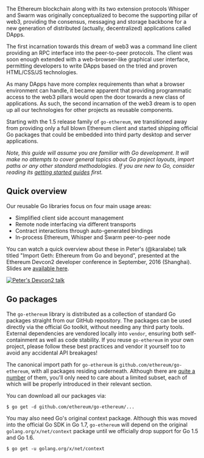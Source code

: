 The Ethereum blockchain along with its two extension protocols Whisper and Swarm was originally conceptualized to become the supporting pillar of web3, providing the consensus, messaging and storage backbone for a new generation of distributed (actually, decentralized) applications called DApps.

The first incarnation towards this dream of web3 was a command line client providing an RPC interface into the peer-to-peer protocols. The client was soon enough extended with a web-browser-like graphical user interface, permitting developers to write DApps based on the tried and proven HTML/CSS/JS technologies.

As many DApps have more complex requirements than what a browser environment can handle, it became apparent that providing programmatic access to the web3 pillars would open the door towards a new class of applications. As such, the second incarnation of the web3 dream is to open up all our technologies for other projects as reusable components.

Starting with the 1.5 release family of `go-ethereum`, we transitioned away from providing only a full blown Ethereum client and started shipping official Go packages that could be embedded into third party desktop and server applications.

*Note, this guide will assume you are familiar with Go development. It will make no attempts to cover general topics about Go project layouts, import paths or any other standard methodologies. If you are new to Go, consider reading its [getting started guides](https://github.com/golang/go/wiki#getting-started-with-go) first.*

## Quick overview

Our reusable Go libraries focus on four main usage areas:

- Simplified client side account management
- Remote node interfacing via different transports
- Contract interactions through auto-generated bindings
- In-process Ethereum, Whisper and Swarm peer-to-peer node

You can watch a quick overview about these in Peter's (@karalabe) talk titled "Import Geth: Ethereum from Go and beyond", presented at the Ethereum Devcon2 developer conference in September, 2016 (Shanghai). Slides are [available here](https://ethereum.karalabe.com/talks/2016-devcon.html).

[![Peter's Devcon2 talk](https://img.youtube.com/vi/R0Ia1U9Gxjg/0.jpg)](https://www.youtube.com/watch?v=R0Ia1U9Gxjg)

## Go packages

The `go-ethereum` library is distributed as a collection of standard Go packages straight from our GitHub repository. The packages can be used directly via the official Go toolkit, without needing any third party tools. External dependencies are vendored locally into `vendor`, ensuring both self-containment as well as code stability. If you reuse `go-ethereum` in your own project, please follow these best practices and vendor it yourself too to avoid any accidental API breakages!

The canonical import path for `go-ethereum` is `github.com/ethereum/go-ethereum`, with all packages residing underneath. Although there are [quite a number](https://godoc.org/github.com/ethereum/go-ethereum#pkg-subdirectories) of them, you'll only need to care about a limited subset, each of which will be properly introduced in their relevant section.

You can download all our packages via:

```
$ go get -d github.com/ethereum/go-ethereum/...
```

You may also need Go's original context package. Although this was moved into the official Go SDK in Go 1.7, `go-ethereum` will depend on the original `golang.org/x/net/context` package until we officially drop support for Go 1.5 and Go 1.6.

```
$ go get -u golang.org/x/net/context
```
